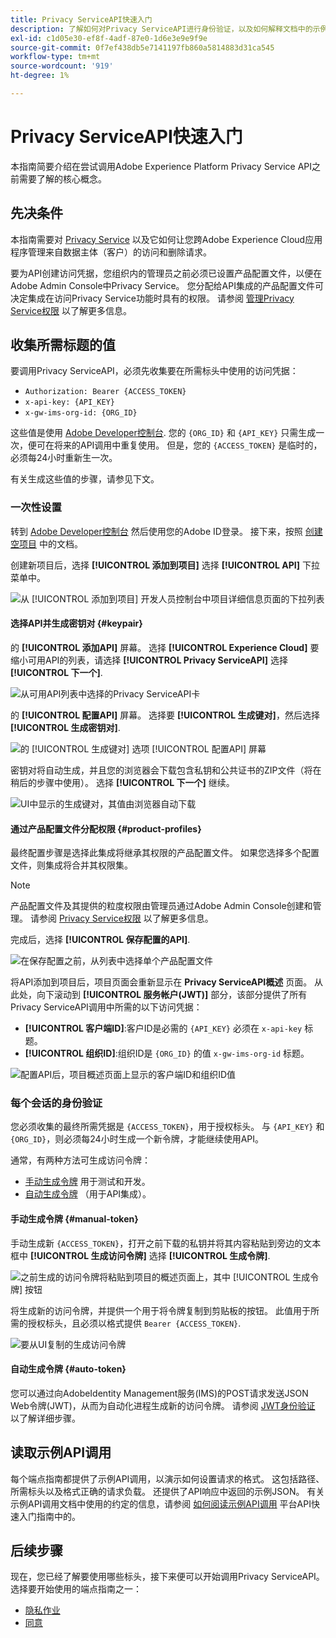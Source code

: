 ```yaml
---
title: Privacy ServiceAPI快速入门
description: 了解如何对Privacy ServiceAPI进行身份验证，以及如何解释文档中的示例API调用。
exl-id: c1d05e30-ef8f-4adf-87e0-1d6e3e9e9f9e
source-git-commit: 0f7ef438db5e7141197fb860a5814883d31ca545
workflow-type: tm+mt
source-wordcount: '919'
ht-degree: 1%

---
```


# Privacy ServiceAPI快速入门

本指南简要介绍在尝试调用Adobe Experience Platform Privacy Service API之前需要了解的核心概念。

## 先决条件

本指南需要对 [Privacy Service](../home.md) 以及它如何让您跨Adobe Experience Cloud应用程序管理来自数据主体（客户）的访问和删除请求。

要为API创建访问凭据，您组织内的管理员之前必须已设置产品配置文件，以便在Adobe Admin Console中Privacy Service。 您分配给API集成的产品配置文件可决定集成在访问Privacy Service功能时具有的权限。 请参阅 [管理Privacy Service权限](../permissions.md) 以了解更多信息。

## 收集所需标题的值

要调用Privacy ServiceAPI，必须先收集要在所需标头中使用的访问凭据：

* `Authorization: Bearer {ACCESS_TOKEN}`
* `x-api-key: {API_KEY}`
* `x-gw-ims-org-id: {ORG_ID}`

这些值是使用 [Adobe Developer控制台](https://developer.adobe.com/console). 您的 `{ORG_ID}` 和 `{API_KEY}` 只需生成一次，便可在将来的API调用中重复使用。 但是，您的 `{ACCESS_TOKEN}` 是临时的，必须每24小时重新生一次。

有关生成这些值的步骤，请参见下文。

### 一次性设置

转到 [Adobe Developer控制台](https://developer.adobe.com/console) 然后使用您的Adobe ID登录。 接下来，按照 [创建空项目](https://developer.adobe.com/developer-console/docs/guides/projects/projects-empty/) 中的文档。

创建新项目后，选择 **[!UICONTROL 添加到项目]** 选择 **[!UICONTROL API]** 下拉菜单中。

![从 [!UICONTROL 添加到项目] 开发人员控制台中项目详细信息页面的下拉列表](../images/api/getting-started/add-api-button.png)

#### 选择API并生成密钥对 {#keypair}

的 **[!UICONTROL 添加API]** 屏幕。 选择 **[!UICONTROL Experience Cloud]** 要缩小可用API的列表，请选择 **[!UICONTROL Privacy ServiceAPI]** 选择 **[!UICONTROL 下一个]**.

![从可用API列表中选择的Privacy ServiceAPI卡](../images/api/getting-started/add-privacy-service-api.png)

的 **[!UICONTROL 配置API]** 屏幕。 选择要 **[!UICONTROL 生成键对]**，然后选择 **[!UICONTROL 生成密钥对]**.

![的 [!UICONTROL 生成键对] 选项 [!UICONTROL 配置API] 屏幕](../images/api/getting-started/generate-key-pair.png)

密钥对将自动生成，并且您的浏览器会下载包含私钥和公共证书的ZIP文件（将在稍后的步骤中使用）。 选择 **[!UICONTROL 下一个]** 继续。

![UI中显示的生成键对，其值由浏览器自动下载](../images/api/getting-started/key-pair-generated.png)

#### 通过产品配置文件分配权限 {#product-profiles}

最终配置步骤是选择此集成将继承其权限的产品配置文件。 如果您选择多个配置文件，则集成将合并其权限集。

>[!NOTE]
>
>产品配置文件及其提供的粒度权限由管理员通过Adobe Admin Console创建和管理。 请参阅 [Privacy Service权限](../permissions.md) 以了解更多信息。

完成后，选择 **[!UICONTROL 保存配置的API]**.

![在保存配置之前，从列表中选择单个产品配置文件](../images/api/getting-started/select-product-profiles.png)

将API添加到项目后，项目页面会重新显示在 **Privacy ServiceAPI概述** 页面。 从此处，向下滚动到 **[!UICONTROL 服务帐户(JWT)]** 部分，该部分提供了所有Privacy ServiceAPI调用中所需的以下访问凭据：

* **[!UICONTROL 客户端ID]**:客户ID是必需的 `{API_KEY}` 必须在 `x-api-key` 标题。
* **[!UICONTROL 组织ID]**:组织ID是 `{ORG_ID}` 的值 `x-gw-ims-org-id` 标题。

![配置API后，项目概述页面上显示的客户端ID和组织ID值](../images/api/getting-started/jwt-credentials.png)

### 每个会话的身份验证

您必须收集的最终所需凭据是 `{ACCESS_TOKEN}`，用于授权标头。 与 `{API_KEY}` 和 `{ORG_ID}`，则必须每24小时生成一个新令牌，才能继续使用API。

通常，有两种方法可生成访问令牌：

* [手动生成令牌](#manual-token) 用于测试和开发。
* [自动生成令牌](#auto-token) （用于API集成）。

#### 手动生成令牌 {#manual-token}

手动生成新 `{ACCESS_TOKEN}`，打开之前下载的私钥并将其内容粘贴到旁边的文本框中 **[!UICONTROL 生成访问令牌]** 选择 **[!UICONTROL 生成令牌]**.

![之前生成的访问令牌将粘贴到项目的概述页面上，其中 [!UICONTROL 生成令牌] 按钮](../images/api/getting-started/paste-private-key.png)

将生成新的访问令牌，并提供一个用于将令牌复制到剪贴板的按钮。 此值用于所需的授权标头，且必须以格式提供 `Bearer {ACCESS_TOKEN}`.

![要从UI复制的生成访问令牌](../images/api/getting-started/generated-access-token.png)

#### 自动生成令牌 {#auto-token}

您可以通过向AdobeIdentity Management服务(IMS)的POST请求发送JSON Web令牌(JWT)，从而为自动化进程生成新的访问令牌。 请参阅 [JWT身份验证](https://developer.adobe.com/developer-console/docs/guides/authentication/JWT/) 以了解详细步骤。

## 读取示例API调用

每个端点指南都提供了示例API调用，以演示如何设置请求的格式。 这包括路径、所需标头以及格式正确的请求负载。 还提供了API响应中返回的示例JSON。 有关示例API调用文档中使用的约定的信息，请参阅 [如何阅读示例API调用](../../landing/api-guide.md#sample-api) 平台API快速入门指南中的。

## 后续步骤

现在，您已经了解要使用哪些标头，接下来便可以开始调用Privacy ServiceAPI。 选择要开始使用的端点指南之一：

* [隐私作业](./privacy-jobs.md)
* [同意](./consent.md)
